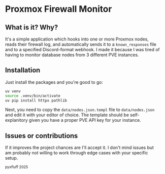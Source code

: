 # Proxmox Firewall Monitor

## What is it? Why?

It's a simple application which hooks into one or more Proxmox nodes, reads their firewall log, and automatically sends it to a `known_responses` file and to a specified Discord-format webhook. I made it because I was tired of having to monitor database nodes from 3 different PVE instances.

## Installation

Just install the packages and you're good to go:
```sh
uv venv
source .venv/bin/activate
uv pip install httpx pathlib
```

Next, you need to copy the `data/nodes.json.templ` file to `data/nodes.json` and edit it with your editor of choice. The template should be self-explanitory given you have a proper PVE API key for your instance.

## Issues or contributions

If it improves the project chances are I'll accept it. I don't mind issues but am probably not willing to work through edge cases with your specific setup.

<small>
pyxfluff 2025
</small>
